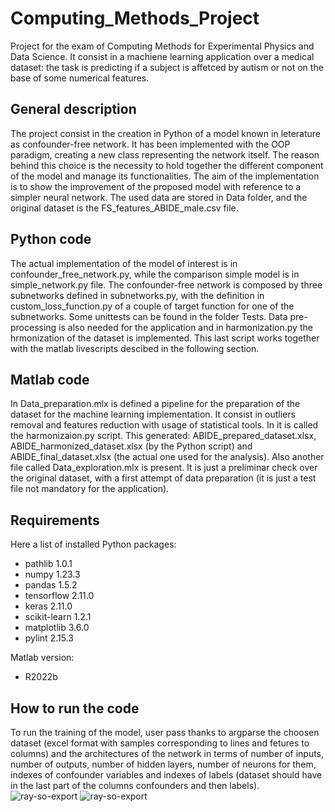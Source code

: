 # Computing_Methods_Project
Project for the exam of Computing Methods for Experimental Physics and Data Science. It consist in a machiene learning application over a medical dataset: the task is predicting if a subject is affetced by autism or not on the base of some numerical features.

## General description
The project consist in the creation in Python of a model known in leterature as confounder-free network. It has been implemented with the OOP paradigm, creating a new class representing the network itself. The reason behind this choice is the necessity to hold together the different component of the model and manage its functionalities. The aim of the implementation is to show the improvement of the proposed model with reference to a simpler neural network. The used data are stored in Data folder, and the original dataset is the FS_features_ABIDE_male.csv file.

## Python code
The actual implementation of the model of interest is in confounder_free_network.py, while the comparison simple model is in simple_network.py file. The confounder-free network is composed by three subnetworks defined in subnetworks.py, with the definition in custom_loss_function.py of a couple of target function for one of the subnetworks. Some unittests can be found in the folder Tests. Data pre-processing is also needed for the application and in harmonization.py the hrmonization of the dataset is implemented. This last script works together with the matlab livescripts descibed in the following section.

## Matlab code
In Data_preparation.mlx is defined a pipeline for the preparation of the dataset for the machine learning implementation. It consist in outliers removal and features reduction with usage of statistical tools. In it is called the harmonizaion.py script. This generated: ABIDE_prepared_dataset.xlsx, ABIDE_harmonized_dataset.xlsx (by the Python script) and ABIDE_final_dataset.xlsx (the actual one used for the analysis). Also another file called Data_exploration.mlx is present. It is just a preliminar check over the original dataset, with a first attempt of data preparation (it is just a test file not mandatory for the application).

## Requirements
  Here a list of installed Python packages:
  - pathlib 1.0.1
  - numpy 1.23.3
  - pandas 1.5.2
  - tensorflow 2.11.0
  - keras 2.11.0
  - scikit-learn 1.2.1
  - matplotlib 3.6.0
  - pylint 2.15.3
 
  Matlab version: 
  - R2022b

## How to run the code
To run the training of the model, user pass thanks to argparse the choosen dataset (excel format with samples corresponding to lines and fetures to columns) and the architectures of the network in terms of number of inputs, number of outputs, number of hidden layers, number of neurons for them, indexes of confounder variables and indexes of labels (dataset should have in the last part of the columns confounders and then labels). 
![ray-so-export](https://user-images.githubusercontent.com/113907653/232740719-8e1cccb4-b2d0-4000-b78a-384e60700d33.png)
![ray-so-export](https://user-images.githubusercontent.com/113907653/233058197-99589b2e-73dc-4288-87af-6c06e839c6ce.png)
